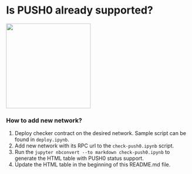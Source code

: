 # Is PUSH0 already supported?

<img src="table.svg" height=230>

### How to add new network?

1. Deploy checker contract on the desired network. Sample script can be found in `deploy.ipynb`.
2. Add new network with its RPC url to the `check-push0.ipynb` script.
3. Run the `jupyter nbconvert --to markdown check-push0.ipynb` to generate the HTML table with PUSH0 status support.
4. Update the HTML table in the beginning of this README.md file.

